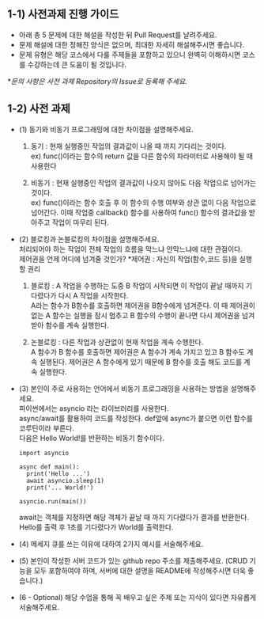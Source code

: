 ## 1-1) 사전과제 진행 가이드

- 아래 총 5 문제에 대한 해설을 작성한 뒤 Pull Request를 날려주세요.
- 문제 해설에 대한 정해진 양식은 없으며, 최대한 자세히 해설해주시면 좋습니다.
- 문제 유형은 해당 코스에서 다룰 주제들을 포함하고 있으니 완벽히 이해하시면 코스를 수강하는데 큰 도움이 될 것입니다.

**문의 사항은 사전 과제 Repository의 Issue로 등록해 주세요.*
  


## 1-2) 사전 과제

- (1) 동기와 비동기 프로그래밍에 대한 차이점을 설명해주세요.
     1. 동기 : 현재 실행중인 작업의 결과값이 나올 때 까지 기다리는 것이다.  
     ex) func()이라는 함수의 return 값을 다른 함수의 파라미터로 사용해야 될 때 사용한다
     
     3. 비동기 :  현재 실행중인 작업의 결과값이 나오지 않아도 다음 작업으로 넘어가는 것이다.  
     ex) func()이라는 함수 호출 후 이 함수의 수행 여부와 상관 없이 다음 작업으로 넘어간다.
     이때 작업중 callback() 함수를 사용하여 func() 함수의 결과값을 받아주고 작업이 마무리 된다.  
      
- (2) 블로킹과 논블로킹의 차이점을 설명해주세요.  
    처리되어야 하는 작업이 전체 작업의 흐름을 막느냐 안막느냐에 대한 관점이다.  
    제어권을 언제 어디에 넘겨줄 것인가?   *제어권 : 자신의 작업(함수,코드 등)을 실행할 권리 
    
    1. 블로킹 : A 작업을 수행하는 도중 B 작업이 시작되면 이 작업이 끝날 때까지 기다렸다가 다시 A 작업을 시작한다.  
    A라는 함수가 B함수를 호출하면 제어권을 B함수에게 넘겨준다. 이 때 제어권이 없는 A 함수는 실행을 잠시 멈추고 B 함수의 수행이 끝나면 다시 제어권을 넘겨받아 함수를 계속 실행한다. 

    2. 논블로킹 : 다른 작업과 상관없이 현재 작업을 계속 수행한다.  
    A 함수가 B 함수를 호출하면 제어권은 A 함수가 계속 가지고 있고 B 함수도 계속 실행된다. 제어권은 A 함수에게 있기 때문에 B 함수를 호출 해도 코드를 계속 실행한다.  
    
- (3) 본인이 주로 사용하는 언어에서 비동기 프로그래밍을 사용하는 방법을 설명해주세요.  
     파이썬에서는 asyncio 라는 라이브러리를 사용한다.  
     async/await를 활용하여 코드를 작성한다. def앞에 async가 붙으면 이런 함수를 코루틴이라 부른다.  
     다음은 Hello World!를 반환하는 비동기 함수이다.  
     
    ```
    import asyncio

    async def main():
      print('Hello ...')
      await asyncio.sleep(1)
      print('... World!')

    asyncio.run(main())
    ```  
    await는 객체를 지정하면 해당 객체가 끝날 때 까지 기다렸다가 결과를 반환한다.  
    Hello를 출력 후 1초를 기다렸다가 World를 출력한다.
    
- (4) 메세지 큐를 쓰는 이유에 대하여 2가지 예시를 서술해주세요.
- (5) 본인이 작성한 서버 코드가 있는 github repo 주소를 제출해주세요. (CRUD 기능을 모두 포함하여야 하며, 서버에 대한 설명을 README에 작성해주시면 더욱 좋습니다.) 
- (6 - Optional) 해당 수업을 통해 꼭 배우고 싶은 주제 또는 지식이 있다면 자유롭게 서술해주세요.
